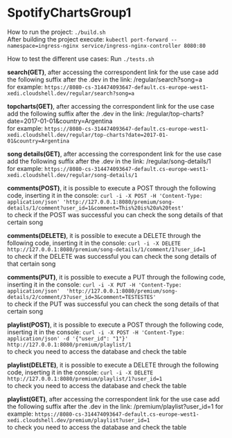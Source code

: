 <h1>SpotifyChartsGroup1</h1>

How to run the project:
```./build.sh```<br>
After building the project execute:
```kubectl port-forward --namespace=ingress-nginx service/ingress-nginx-controller 8080:80 ```

How to test the different use cases: 
Run ```./tests.sh```

<b>search(GET)</b>, after accessing the correspondent link for the use case add the following suffix after the .dev in the link:
      /regular/search?song=a
  <br>for example:
      ```https://8080-cs-314474093647-default.cs-europe-west1-xedi.cloudshell.dev/regular/search?song=a```

<b>topcharts(GET)</b>, after accessing the correspondent link for the use case add the following suffix after the .dev in the link:
      /regular/top-charts?date=2017-01-01&country=Argentina
  <br>for example:
      ```https://8080-cs-314474093647-default.cs-europe-west1-xedi.cloudshell.dev/regular/top-charts?date=2017-01-01&country=Argentina```
      
<b>song details(GET)</b>, after accessing the correspondent link for the use case add the following suffix after the .dev in the link:
      /regular/song-details/1
  <br>for example:
      ```https://8080-cs-314474093647-default.cs-europe-west1-xedi.cloudshell.dev/regular/song-details/1```
      
<b>comments(POST)</b>, it is possible to execute a POST through the following code, inserting it in the console:
      ```curl -i -X POST -H 'Content-Type: application/json' 'http://127.0.0.1:8080/premium/song-details/1/comment?user_id=1&comment=This%20is%20a%20test'```
    <br>to check if the POST was successful you can check the song details of that certain song
    
<b>comments(DELETE)</b>, it is possible to execute a DELETE through the following code, inserting it in the console:
      ```curl -i -X DELETE http://127.0.0.1:8080/premium/song-details/1/comment/1?user_id=1```
    <br>to check if the DELETE was successful you can check the song details of that certain song

<b>comments(PUT)</b>, it is possible to execute a PUT through the following code, inserting it in the console:
      ```curl -i -X PUT -H 'Content-Type: application/json'  'http://127.0.0.1:8080/premium/song-details/2/comment/3?user_id=3&comment=TESTESTES'```
    <br>to check if the PUT was successful you can check the song details of that certain song
    
<b>playlist(POST)</b>, it is possible to execute a POST through the following code, inserting it in the console:
      ```curl -i -X POST -H 'Content-Type: application/json' -d '{"user_id": "1"}' http://127.0.0.1:8080/premium/playlist/1```
    <br>to check you need to access the database and check the table

<b>playlist(DELETE)</b>, it is possible to execute a DELETE through the following code, inserting it in the console:
      ```curl -i -X DELETE http://127.0.0.1:8080/premium/playlist/1?user_id=1```
    <br>to check you need to access the database and check the table

<b>playlist(GET)</b>, after accessing the correspondent link for the use case add the following suffix after the .dev in the link:
      /premium/playlist?user_id=1
      for example:
      ```https://8080-cs-314474093647-default.cs-europe-west1-xedi.cloudshell.dev/premium/playlist?user_id=1```
    <br>to check you need to access the database and check the table
